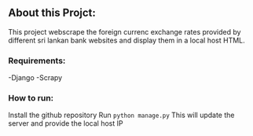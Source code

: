 ## About this Projct:
This project webscrape the foreign currenc exchange rates provided by different sri lankan bank websites and display them in a local host HTML.

### Requirements:
-Django
-Scrapy

### How to run:
Install the github repository
Run `python manage.py`
This will update the server and provide the local host IP

